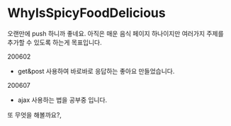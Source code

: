 # WhyIsSpicyFoodDelicious

오랜만에 push 하니까 좋네요.
아직은 매운 음식 페이지 하나이지만 여러가지 주제를 추가할 수 있도록 하는게 목표입니다.

200602
 - get&post 사용하여 바로바로 응답하는 좋아요 만들었습니다.

200607 
- ajax 사용하는 법을 공부중 입니다.


또 무엇을 해볼까요?, 
